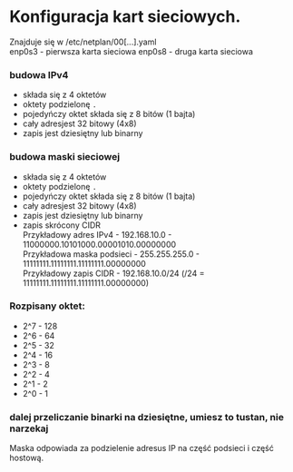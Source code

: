 # Konfiguracja kart sieciowych.
Znajduje się w /etc/netplan/00[...].yaml  
enp0s3 - pierwsza karta sieciowa
enp0s8 - druga karta sieciowa
### budowa IPv4
- składa się z 4 oktetów
- oktety podzielonę `.`
- pojedyńczy oktet składa się z 8 bitów (1 bajta)
- cały adresjest 32 bitowy (4x8)
- zapis jest dziesiętny lub binarny
### budowa maski sieciowej
- składa się z 4 oktetów
- oktety podzielonę `.`
- pojedyńczy oktet składa się z 8 bitów (1 bajta)
- cały adresjest 32 bitowy (4x8)
- zapis jest dziesiętny lub binarny
- zapis skrócony CIDR   
Przykładowy adres IPv4 - 192.168.10.0 - 11000000.10101000.00001010.00000000  
Przykładowa maska podsieci - 255.255.255.0 - 11111111.11111111.11111111.00000000  
Przykładowy zapis CIDR - 192.168.10.0/24  (/24 = 11111111.11111111.11111111.00000000)
### Rozpisany oktet:
- 2^7 - 128
- 2^6 - 64
- 2^5 - 32
- 2^4 - 16
- 2^3 - 8
- 2^2 - 4
- 2^1 - 2
- 2^0 - 1
### dalej przeliczanie binarki na dziesiętne, umiesz to tustan, nie narzekaj
Maska odpowiada za podzielenie adresus IP na część podsieci i część hostową.
